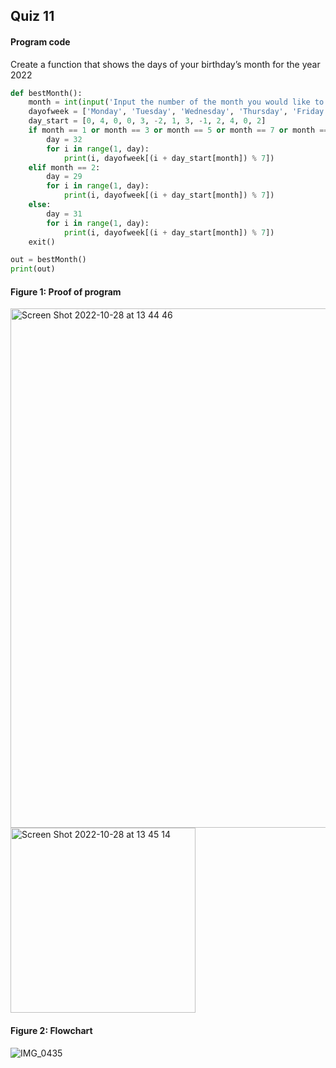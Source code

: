 ## Quiz 11
#### Program code
Create a function that shows the days of your birthday’s month for the year 2022
```.py
def bestMonth():
    month = int(input('Input the number of the month you would like to see: [1 - 12:] '))
    dayofweek = ['Monday', 'Tuesday', 'Wednesday', 'Thursday', 'Friday', 'Saturday', 'Sunday']
    day_start = [0, 4, 0, 0, 3, -2, 1, 3, -1, 2, 4, 0, 2]
    if month == 1 or month == 3 or month == 5 or month == 7 or month == 8 or month == 10 or month == 12:
        day = 32
        for i in range(1, day):
            print(i, dayofweek[(i + day_start[month]) % 7])
    elif month == 2:
        day = 29
        for i in range(1, day):
            print(i, dayofweek[(i + day_start[month]) % 7])
    else:
        day = 31
        for i in range(1, day):
            print(i, dayofweek[(i + day_start[month]) % 7])
    exit()

out = bestMonth()
print(out)
```

#### Figure 1: Proof of program
<img width="831" alt="Screen Shot 2022-10-28 at 13 44 46" src="https://user-images.githubusercontent.com/105724334/198504595-fd2734fc-a4aa-46cc-8443-d6cb12a863f4.png">
<img width="296" alt="Screen Shot 2022-10-28 at 13 45 14" src="https://user-images.githubusercontent.com/105724334/198504602-7c00d542-d9fd-4518-81d3-965613052bd4.png">

#### Figure 2: Flowchart 
![IMG_0435](https://user-images.githubusercontent.com/105724334/198869910-e2f304c7-5242-44c3-8469-37e122447ffc.jpg)

